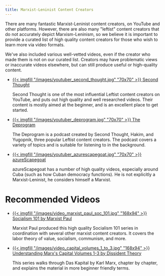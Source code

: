 ```yaml
---
title: Marxist-Leninist Content Creators
---
```


There are many fantastic Marxist-Leninist content creators, on YouTube and other platforms. However, there are also many "leftist" content creators that do not accurately depict Marxism-Leninism, so we believe it is important to provide a curated list of high quality content creators for those who wish to learn more via video formats. 

We've also included various well-vetted videos, even if the creator who made them is not on our curated list. Creators may have problematic views or inaccurate videos elsewhere, but can still produce useful or high-quality content.

<ul class="curated-channel-list">
  <li>
    <a class="logo" href="https://www.youtube.com/c/SecondThought">
        {{< imgfill "/images/youtuber_second_thought.jpg" "70x70" >}}
    </a>
    <a class="channel-name" href="https://www.youtube.com/c/SecondThought">Second Thought</a>
    <p>Second Thought is one of the most influential Leftist content creators on YouTube, and puts out high quality and well researched videos. Their content is mostly aimed at the beginner, and is an excellent place to get started.</p>
  </li>

  <li>
    <a class="logo" href="https://www.youtube.com/@thedeprogram9999">
        {{< imgfill "/images/youtuber_deprogram.jpg" "70x70" >}}
    </a>
    <a class="channel-name" href="https://www.youtube.com/@thedeprogram9999">The Deprogram</a>
    <p>The Deprogram is a podcast created by Second Thought, Hakim, and Yugopnik, three popular Leftist content creators. The podcast covers a variety of topics and is suitable for listening to in the background.</p>
  </li>

  <li>
    <a class="logo" href="https://www.youtube.com/@azureScapegoat">
        {{< imgfill "/images/youtuber_azurescapegoat.jpg" "70x70" >}}
    </a>
    <a class="channel-name" href="https://www.youtube.com/@azureScapegoat">azureScapegoat</a>
    <p>azureScapegoat has a number of high quality videos, especially around Cuba (such as how Cuban democracy functions). He is not explicitly a Marxist-Leninist, he considers himself a Marxist. </p>
  </li>
</ul>

# Recommended Videos

<ul class="curated-video-list">
  <li>
    <a class="logo" href="https://www.youtube.com/playlist?list=PL0J754r0IteXABJntjBg1YuNsn6jItWXQ">
        {{< imgfill "/images/video_marxist_paul_soc_101.jpg" "168x94" >}}
    </a>
    <a class="channel-name" href="https://www.youtube.com/playlist?list=PL0J754r0IteXABJntjBg1YuNsn6jItWXQ">Socialism 101 by Marxist Paul</a>
    <p>Marxist Paul produced this high quality Socialism 101 series in coordination with several other marxist content creators. It covers the labor theory of value, socialism, communism, and more.</p>
  </li>
  
  <li>
    <a class="logo" href="https://www.youtube.com/playlist?list=PLCUip-l20OAHpOLTQePXgkgC1IAbQFf9f">
        {{< imgfill "/images/video_capital_volumes_1_to_3.jpg" "168x94" >}}
    </a>
    <a class="channel-name" href="https://www.youtube.com/playlist?list=PLCUip-l20OAHpOLTQePXgkgC1IAbQFf9f">Understanding Marx's Capital Volumes 1-3 by Dissident Theory</a>
    <p>This series walks through Das Kapital by Karl Marx, chapter by chapter, and explains the material in more beginner friendly terms.</p>
  </li>
</ul>